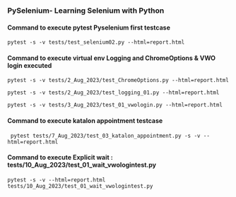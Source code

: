 ### PySelenium- Learning Selenium with Python

#### Command to execute pytest Pyselenium first testcase
`pytest -s -v tests/test_selenium02.py --html=report.html`

#### Command to execute virtual env Logging and ChromeOptions & VWO login executed
`pytest -s -v tests/2_Aug_2023/test_ChromeOptions.py --html=report.html`

`pytest -s -v tests/2_Aug_2023/test_logging_01.py --html=report.html`

`pytest -s -v tests/3_Aug_2023/test_01_vwologin.py --html=report.html`

#### Command to execute katalon appointment testcase
` pytest tests/7_Aug_2023/test_03_katalon_appointment.py -s -v --html=report.html`


#### Command to execute Explicit wait : tests/10_Aug_2023/test_01_wait_vwologintest.py
`pytest -s -v --html=report.html tests/10_Aug_2023/test_01_wait_vwologintest.py`

